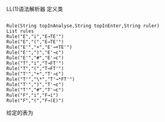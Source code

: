 LL(1)语法解析器
定义类
<pre><code>
Rule(String topInAnalyse,String topInEnter,String ruler)
List<Rule> rules
Rule("E","i","E→TE'")
Rule("E","(","E→TE'")
Rule("E'","+","E'→+TE'")
Rule("E'",")","E'→ε")
Rule("E'","#","E'→ε")
Rule("T","i","T→FT'")
Rule("T","(","T→FT'")
Rule("T'","+","T'→ε")
Rule("T'","\*","T'→*FT'")
Rule("T'",")","T'→ε")
Rule("T'","#","T'→ε")
Rule("F","i","F→i")
Rule("F","(","F→(E)")
</code></pre>
给定的表为